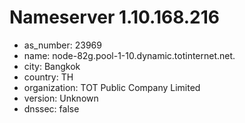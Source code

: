 # Nameserver 1.10.168.216

* as_number: 23969
* name: node-82g.pool-1-10.dynamic.totinternet.net.
* city: Bangkok
* country: TH
* organization: TOT Public Company Limited
* version: Unknown
* dnssec: false
